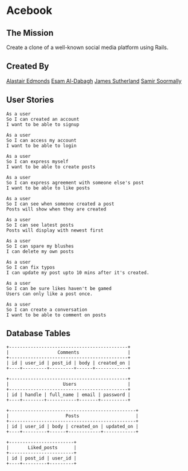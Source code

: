 # Acebook

## The Mission
Create a clone of a well-known social media platform using Rails.

## Created By
[Alastair Edmonds](https://github.com/Alastair2D)
[Esam Al-Dabagh](https://github.com/EsamAl-Dabagh)
[James Sutherland](https://github.com/LondonJim)
[Samir Soormally](https://github.com/LazySamir)

## User Stories
```
As a user
So I can created an account
I want to be able to signup
```

```
As a user
So I can access my account
I want to be able to login
```

```
As a user
So I can express myself
I want to be able to create posts
```

```
As a user
So I can express agreement with someone else's post
I want to be able to like posts
```

```
As a user
So I can see when someone created a post
Posts will show when they are created
```

```
As a user
So I can see latest posts
Posts will display with newest first
```

```
As a user
So I can spare my blushes
I can delete my own posts
```

```
As a user
So I can fix typos
I can update my post upto 10 mins after it's created.
```

```
As a user
So I can be sure likes haven't be gamed
Users can only like a post once.
```

```
As a user
So I can create a conversation
I want to be able to comment on posts
```

## Database Tables

```
+--------------------------------------------+
|                  Comments                  |
+--------------------------------------------+
| id | user_id | post_id | body | created_on |
+----+---------+---------+------+------------+

+--------------------------------------------+
|                    Users                   |
+--------------------------------------------+
| id | handle | full_name | email | password |
+----+--------+-----------+-------+----------+

+-----------------------------------------------+
|                     Posts                     |
+-----------------------------------------------+
| id | user_id | body | created_on | updated_on |
+----+---------+------+------------+------------+

+------------------------+
|       Liked_posts      |
+------------------------+
| id | post_id | user_id |
+----+---------+---------+
```
